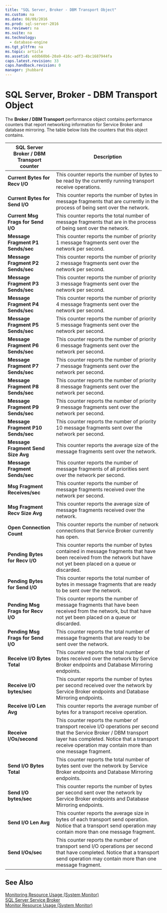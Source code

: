 ```yaml
---
title: "SQL Server, Broker - DBM Transport Object"
ms.custom: na
ms.date: 08/09/2016
ms.prod: sql-server-2016
ms.reviewer: na
ms.suite: na
ms.technology: 
  - database-engine
ms.tgt_pltfrm: na
ms.topic: article
ms.assetid: eddb60b6-20a9-416c-adf3-4bc1687944fa
caps.latest.revision: 33
caps.handback.revision: 0
manager: jhubbard
---
```

# SQL Server, Broker - DBM Transport Object
The **Broker / DBM Transport** performance object contains performance counters that report networking information for Service Broker and database mirroring. The table below lists the counters that this object contains.  
  
|SQL Server Broker / DBM Transport counter|Description|  
|------------------------------------------------|-----------------|  
|**Current Bytes for Recv I/O**|This counter reports the number of bytes to be read by the currently running transport receive operations.|  
|**Current Bytes for Send I/O**|This counter reports the number of bytes in message fragments that are currently in the process of being sent over the network.|  
|**Current Msg Frags for Send I/O**|This counter reports the total number of message fragments that are in the process of being sent over the network.|  
|**Message Fragment P1 Sends/sec**|This counter reports the number of priority 1 message fragments sent over the network per second.|  
|**Message Fragment P2 Sends/sec**|This counter reports the number of priority 2 message fragments sent over the network per second.|  
|**Message Fragment P3 Sends/sec**|This counter reports the number of priority 3 message fragments sent over the network per second.|  
|**Message Fragment P4 Sends/sec**|This counter reports the number of priority 4 message fragments sent over the network per second.|  
|**Message Fragment P5 Sends/sec**|This counter reports the number of priority 5 message fragments sent over the network per second.|  
|**Message Fragment P6 Sends/sec**|This counter reports the number of priority 6 message fragments sent over the network per second.|  
|**Message Fragment P7 Sends/sec**|This counter reports the number of priority 7 message fragments sent over the network per second.|  
|**Message Fragment P8 Sends/sec**|This counter reports the number of priority 8 message fragments sent over the network per second.|  
|**Message Fragment P9 Sends/sec**|This counter reports the number of priority 9 message fragments sent over the network per second.|  
|**Message Fragment P10 Sends/sec**|This counter reports the number of priority 10 message fragments sent over the network per second.|  
|**Message Fragment Send Size Avg**|This counter reports the average size of the message fragments sent over the network.|  
|**Message Fragment Sends/sec**|This counter reports the number of message fragments of all priorities sent over the network per second.|  
|**Msg Fragment Receives/sec**|This counter reports the number of message fragments received over the network per second.|  
|**Msg Fragment Recv Size Avg**|This counter reports the average size of message fragments received over the network.|  
|**Open Connection Count**|This counter reports the number of network connections that Service Broker currently has open.|  
|**Pending Bytes for Recv I/O**|This counter reports the number of bytes contained in message fragments that have been received from the network but have not yet been placed on a queue or discarded.|  
|**Pending Bytes for Send I/O**|This counter reports the total number of bytes in message fragments that are ready to be sent over the network.|  
|**Pending Msg Frags for Recv I/O**|This counter reports the number of message fragments that have been received from the network, but that have not yet been placed on a queue or discarded.|  
|**Pending Msg Frags for Send I/O**|This counter reports the total number of message fragments that are ready to be sent over the network.|  
|**Receive I/O Bytes Total**|This counter reports the total number of bytes received over the network by Service Broker endpoints and Database Mirroring endpoints.|  
|**Receive I/O bytes/sec**|This counter reports the number of bytes per second received over the network by Service Broker endpoints and Database Mirroring endpoints.|  
|**Receive I/O Len Avg**|This counter reports the average number of bytes for a transport receive operation.|  
|**Receive I/Os/second**|This counter reports the number of transport receive I/O operations per second that the Service Broker / DBM transport layer has completed. Notice that a transport receive operation may contain more than one message fragment.|  
|**Send I/O Bytes Total**|This counter reports the total number of bytes sent over the network by Service Broker endpoints and Database Mirroring endpoints.|  
|**Send I/O bytes/sec**|This counter reports the number of bytes per second sent over the network by Service Broker endpoints and Database Mirroring endpoints.|  
|**Send I/O Len Avg**|This counter reports the average size in bytes of each transport send operation. Notice that a transport send operation may contain more than one message fragment.|  
|**Send I/Os/sec**|This counter reports the number of transport send I/O operations per second that have completed. Notice that a transport send operation may contain more than one message fragment.|  
  
## See Also  
 [Monitoring Resource Usage (System Monitor)](assetId:///5576376d-6364-417a-8475-aa770e060845)   
 [SQL Server Service Broker](../../Topics/TopicNameNotContainA/SQL-Server-Service-Broker.md)   
 [Monitor Resource Usage (System Monitor)](../../Topics/TopicNameNotContainA/Monitor-Resource-Usage--System-Monitor-.md)